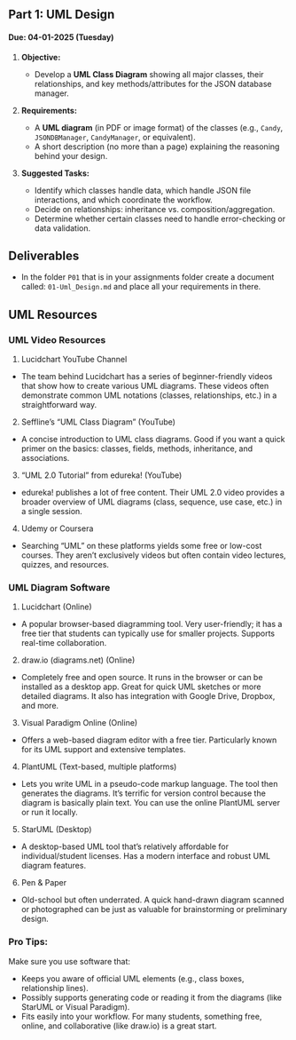 ## Part 1: UML Design

#### Due: 04-01-2025 (Tuesday)

1. **Objective:**

   - Develop a **UML Class Diagram** showing all major classes, their relationships, and key methods/attributes for the JSON database manager.

2. **Requirements:**

   - A **UML diagram** (in PDF or image format) of the classes (e.g., `Candy`, `JSONDBManager`, `CandyManager`, or equivalent).
   - A short description (no more than a page) explaining the reasoning behind your design.

3. **Suggested Tasks:**

   - Identify which classes handle data, which handle JSON file interactions, and which coordinate the workflow.
   - Decide on relationships: inheritance vs. composition/aggregation.
   - Determine whether certain classes need to handle error-checking or data validation.

## Deliverables

- In the folder `P01` that is in your assignments folder create a document called: `01-Uml_Design.md` and place all your requirements in there.

## UML Resources

### UML Video Resources

1. Lucidchart YouTube Channel

- The team behind Lucidchart has a series of beginner-friendly videos that show how to create various UML diagrams. These videos often demonstrate common UML notations (classes, relationships, etc.) in a straightforward way.

2. Seffline’s “UML Class Diagram” (YouTube)

- A concise introduction to UML class diagrams. Good if you want a quick primer on the basics: classes, fields, methods, inheritance, and associations.

3. “UML 2.0 Tutorial” from edureka! (YouTube)

- edureka! publishes a lot of free content. Their UML 2.0 video provides a broader overview of UML diagrams (class, sequence, use case, etc.) in a single session.

4. Udemy or Coursera

- Searching “UML” on these platforms yields some free or low-cost courses. They aren’t exclusively videos but often contain video lectures, quizzes, and resources.

### UML Diagram Software

1. Lucidchart (Online)

- A popular browser-based diagramming tool. Very user-friendly; it has a free tier that students can typically use for smaller projects. Supports real-time collaboration.

2. draw.io (diagrams.net) (Online)

- Completely free and open source. It runs in the browser or can be installed as a desktop app. Great for quick UML sketches or more detailed diagrams. It also has integration with Google Drive, Dropbox, and more.

3. Visual Paradigm Online (Online)

- Offers a web-based diagram editor with a free tier. Particularly known for its UML support and extensive templates.

4. PlantUML (Text-based, multiple platforms)

- Lets you write UML in a pseudo-code markup language. The tool then generates the diagrams. It’s terrific for version control because the diagram is basically plain text. You can use the online PlantUML server or run it locally.

5. StarUML (Desktop)

- A desktop-based UML tool that’s relatively affordable for individual/student licenses. Has a modern interface and robust UML diagram features.

6. Pen & Paper

- Old-school but often underrated. A quick hand-drawn diagram scanned or photographed can be just as valuable for brainstorming or preliminary design.

### Pro Tips:

Make sure you use software that:

- Keeps you aware of official UML elements (e.g., class boxes, relationship lines).
- Possibly supports generating code or reading it from the diagrams (like StarUML or Visual Paradigm).
- Fits easily into your workflow. For many students, something free, online, and collaborative (like draw.io) is a great start.
